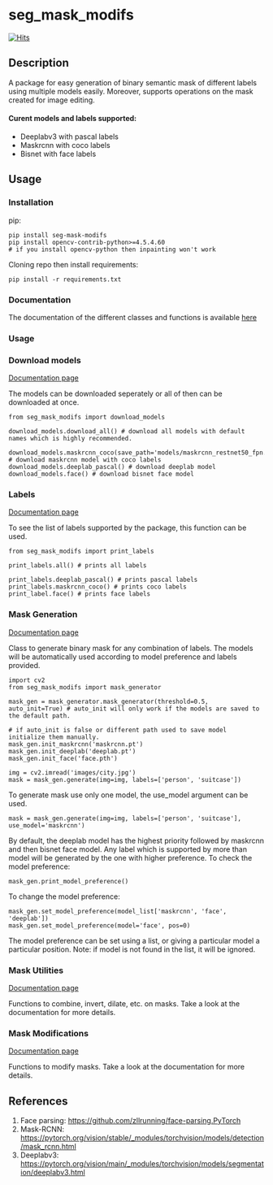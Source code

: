 # seg_mask_modifs

[![Hits](https://hits.seeyoufarm.com/api/count/incr/badge.svg?url=https%3A%2F%2Fgithub.com%2Fvardanagarwal%2Fmask_modifs&count_bg=%2379C83D&title_bg=%23555555&icon=&icon_color=%23E7E7E7&title=hits&edge_flat=false)](https://hits.seeyoufarm.com)

## Description
A package for easy generation of binary semantic mask of different labels using multiple models easily. Moreover, supports operations on the mask created for image editing.

#### Curent models and labels supported:
- Deeplabv3 with pascal labels
- Maskrcnn with coco labels
- Bisnet with face labels

## Usage

### Installation
pip:
```
pip install seg-mask-modifs
pip install opencv-contrib-python>=4.5.4.60
# if you install opencv-python then inpainting won't work
```

Cloning repo then install requirements:
```
pip install -r requirements.txt
```

### Documentation

The documentation of the different classes and functions is available [here](https://vardanagarwal.github.io/seg_mask_modifs.html)

### Usage

### Download models
[Documentation page](https://vardanagarwal.github.io/seg_mask_modifs/download_models.html)

The models can be downloaded seperately or all of then can be downloaded at once.

```
from seg_mask_modifs import download_models

download_models.download_all() # download all models with default names which is highly recommended.

download_models.maskrcnn_coco(save_path='models/maskrcnn_restnet50_fpn.pt') # download maskrcnn model with coco labels
download_models.deeplab_pascal() # download deeplab model
download_models.face() # download bisnet face model
```

### Labels
[Documentation page](https://vardanagarwal.github.io/seg_mask_modifs/print_labels.html)

To see the list of labels supported by the package, this function can be used.

```
from seg_mask_modifs import print_labels

print_labels.all() # prints all labels

print_labels.deeplab_pascal() # prints pascal labels
print_labels.maskrcnn_coco() # prints coco labels
print_label.face() # prints face labels
```

### Mask Generation
[Documentation page](https://vardanagarwal.github.io/seg_mask_modifs/mask_generator.html)

Class to generate binary mask for any combination of labels. The models will be automatically used according to model preference and labels provided.

```
import cv2
from seg_mask_modifs import mask_generator

mask_gen = mask_generator.mask_generator(threshold=0.5, auto_init=True) # auto_init will only work if the models are saved to the default path.

# if auto_init is false or different path used to save model initialize them manually.
mask_gen.init_maskrcnn('maskrcnn.pt')
mask_gen.init_deeplab('deeplab.pt')
mask_gen.init_face('face.pth')

img = cv2.imread('images/city.jpg')
mask = mask_gen.generate(img=img, labels=['person', 'suitcase'])
```

To generate mask use only one model, the use_model argument can be used.
```
mask = mask_gen.generate(img=img, labels=['person', 'suitcase'], use_model='maskrcnn')
```

By default, the deeplab model has the highest priority followed by maskrcnn and then bisnet face model. Any label which is supported by more than model will be generated by the one with higher preference. To check the model preference:

```
mask_gen.print_model_preference() 
```

To change the model preference:
```
mask_gen.set_model_preference(model_list['maskrcnn', 'face', 'deeplab'])
mask_gen.set_model_preference(model='face', pos=0)
```
The model preference can be set using a list, or giving a particular model a particular position. 
Note: if model is not found in the list, it will be ignored.

### Mask Utilities
[Documentation page](https://vardanagarwal.github.io/seg_mask_modifs/mask_utils.html)

Functions to combine, invert, dilate, etc. on masks. Take a look at the documentation for more details.

### Mask Modifications
[Documentation page](https://vardanagarwal.github.io/seg_mask_modifs/mask_modifier.html)

Functions to modify masks. Take a look at the documentation for more details.

## References
1. Face parsing: https://github.com/zllrunning/face-parsing.PyTorch
2. Mask-RCNN: https://pytorch.org/vision/stable/_modules/torchvision/models/detection/mask_rcnn.html
3. Deeplabv3: https://pytorch.org/vision/main/_modules/torchvision/models/segmentation/deeplabv3.html
